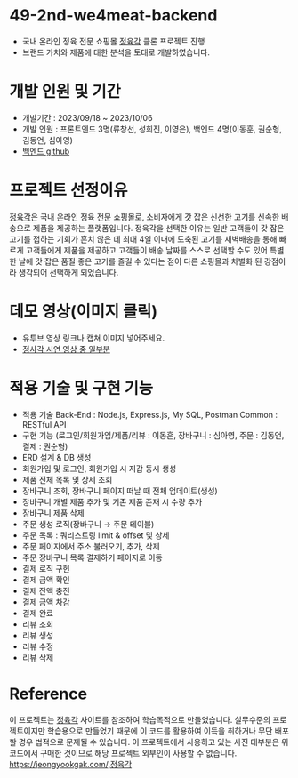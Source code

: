 # 49-2nd-we4meat-backend
- 국내 온라인 정육 전문 쇼핑몰 [정육각](https://jeongyookgak.com/) 클론 프로젝트 진행
- 브랜드 가치와 제품에 대한 분석을 토대로 개발하였습니다.
# 개발 인원 및 기간
- 개발기간 : 2023/09/18 ~ 2023/10/06
- 개발 인원 : 프론트엔드 3명(류창선, 성희진, 이영은), 백엔드 4명(이동훈, 권순형, 김동언, 심아영)
- [백엔드 github](https://github.com/wecode-bootcamp-korea/49-2nd-we4meat-backend)
# 프로젝트 선정이유
 [정육각](https://jeongyookgak.com/)은 국내 온라인 정육 전문 쇼핑몰로, 소비자에게 갓 잡은 신선한 고기를 신속한 배송으로 제품을 제공하는 플랫폼입니다.
 정육각을 선택한 이유는 일반 고객들이 갓 잡은 고기를 접하는 기회가 흔치 않은 데 최대 4일 이내에 도축된 고기를 새벽배송을 통해 빠르게 고객들에게 제품을 제공하고
 고객들이 배송 날짜를 스스로 선택할 수도 있어 특별한 날에 갓 잡은 품질 좋은 고기를 즐길 수 있다는 점이 다른 쇼핑몰과 차별화 된 강점이라 생각되어 선택하게 되었습니다.
# 데모 영상(이미지 클릭)
- 유투브 영상 링크나 캡쳐 이미지 넣어주세요.
- [정사각 시연 영상 중 일부분](https://github.com/wecode-bootcamp-korea/49-2nd-we4meat-backend/assets/142733059/2752958b-4b69-4ac3-a08d-521c2ea3e4cf)

# 적용 기술 및 구현 기능
- 적용 기술
Back-End : Node.js, Express.js, My SQL, Postman
Common : RESTful API
- 구현 기능 (로그인/회원가입/제품/리뷰 : 이동훈, 장바구니 : 심아영, 주문 : 김동언, 결제 : 권순형)
- ERD 설계 & DB 생성
- 회원가입 및 로그인, 회원가입 시 지갑 동시 생성
- 제품 전체 목록 및 상세 조회
- 장바구니 조회, 장바구니 페이지 떠날 때 전체 업데이트(생성)
- 장바구니 개별 제품 추가 및 기존 제품 존재 시 수량 추가
- 장바구니 제품 삭제
- 주문 생성 로직(장바구니 → 주문 테이블)
- 주문 목록 : 쿼리스트링 limit & offset 및 상세
- 주문 페이지에서 주소 불러오기, 추가, 삭제
- 주문 장바구니 목록 결제하기 페이지로 이동
- 결제 로직 구현
- 결제 금액 확인
- 결제 잔액 충전
- 결제 금액 차감
- 결제 완료
- 리뷰 조회
- 리뷰 생성
- 리뷰 수정
- 리뷰 삭제
# Reference
이 프로젝트는  [정육각](https://jeongyookgak.com/) 사이트를 참조하여 학습목적으로 만들었습니다.
실무수준의 프로젝트이지만 학습용으로 만들었기 때문에 이 코드를 활용하여 이득을 취하거나 무단 배포할 경우 법적으로 문제될 수 있습니다.
이 프로젝트에서 사용하고 있는 사진 대부분은 위코드에서 구매한 것이므로 해당 프로젝트 외부인이 사용할 수 없습니다.
<https://jeongyookgak.com/,정육각>
